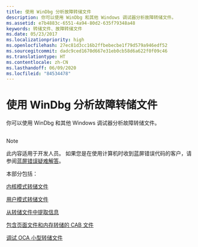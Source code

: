 ```yaml
---
title: 使用 WinDbg 分析故障转储文件
description: 你可以使用 WinDbg 和其他 Windows 调试器分析故障转储文件。
ms.assetid: e7b4883c-6551-4a94-80d2-635f79348a48
keywords: 转储文件、故障转储文件
ms.date: 05/23/2017
ms.localizationpriority: high
ms.openlocfilehash: 27ec81d3cc16b2ffbebecbe1f79d579a946edf52
ms.sourcegitcommit: dadc9ced1670d667e31eb0cb58d6a622f0f09c46
ms.translationtype: HT
ms.contentlocale: zh-CN
ms.lasthandoff: 06/09/2020
ms.locfileid: "84534478"
---
```

# <a name="analyze-crash-dump-files-by-using-windbg"></a>使用 WinDbg 分析故障转储文件

你可以使用 WinDbg 和其他 Windows 调试器分析故障转储文件。

## <span id="ddk_crash_dump_files_dbg"></span><span id="DDK_CRASH_DUMP_FILES_DBG"></span>
> [!NOTE]
> 此内容适用于开发人员。 如果您是在使用计算机时收到蓝屏错误代码的客户，请参阅[蓝屏错误疑难解答](https://support.microsoft.com/help/14238/windows-10-troubleshoot-blue-screen-errors)。

本部分包括：

[内核模式转储文件](kernel-mode-dump-files.md)

[用户模式转储文件](user-mode-dump-files.md)

[从转储文件中提取信息](extracting-information-from-a-dump-file.md)

[包含页面文件和内存转储的 CAB 文件](cab-files-that-contain-paging-files-along-with-a-memory-dump.md)

[调试 OCA 小型转储文件](debugging-oca-minidump-files.md)


 

 

 





